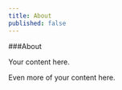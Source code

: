 ```yaml
---
title: About
published: false
---
```


###About

Your content here.  

Even more of your content here.  
